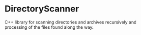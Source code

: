 # DirectoryScanner
C++ library for scanning directories and archives recursively and processing of the files found along the way.
